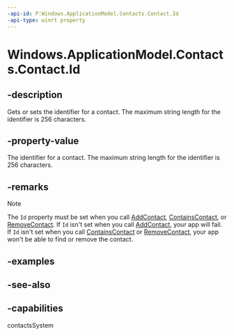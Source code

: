 ```yaml
---
-api-id: P:Windows.ApplicationModel.Contacts.Contact.Id
-api-type: winrt property
---
```


<!-- Property syntax
public string Id { get;  set; }
-->

# Windows.ApplicationModel.Contacts.Contact.Id

## -description
Gets or sets the identifier for a contact. The maximum string length for the identifier is 256 characters.

## -property-value
The identifier for a contact. The maximum string length for the identifier is 256 characters.

## -remarks

> [!NOTE]
> The `Id` property must be set when you call [AddContact](../windows.applicationmodel.contacts.provider/contactpickerui_addcontact_79336216.md), [ContainsContact](../windows.applicationmodel.contacts.provider/contactpickerui_containscontact_2082214775.md), or [RemoveContact](../windows.applicationmodel.contacts.provider/contactpickerui_removecontact_591776620.md). If `Id` isn't set when you call [AddContact](../windows.applicationmodel.contacts.provider/contactpickerui_addcontact_79336216.md), your app will fail. If `Id` isn't set when you call [ContainsContact](../windows.applicationmodel.contacts.provider/contactpickerui_containscontact_2082214775.md) or [RemoveContact](../windows.applicationmodel.contacts.provider/contactpickerui_removecontact_591776620.md), your app won't be able to find or remove the contact.

## -examples

## -see-also

## -capabilities
contactsSystem
